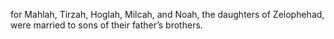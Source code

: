 for Mahlah, Tirzah, Hoglah, Milcah, and Noah, the daughters of Zelophehad, were married to sons of their father’s brothers.

